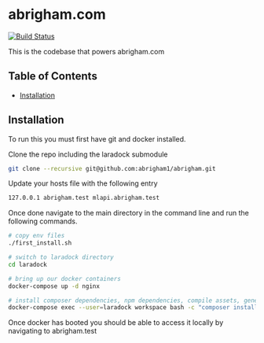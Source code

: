 # abrigham.com
[![Build Status](https://travis-ci.org/abrigham1/abrigham.svg?branch=master)](https://travis-ci.org/abrigham1/abrigham)

This is the codebase that powers abrigham.com

## Table of Contents
* [Installation](#installation)

## Installation
To run this you must first have git and docker installed.

Clone the repo including the laradock submodule
```bash
git clone --recursive git@github.com:abrigham1/abrigham.git
```

Update your hosts file with the following entry
```bash
127.0.0.1 abrigham.test mlapi.abrigham.test
```

Once done navigate to the main directory in the command line and run the following commands.
```bash
# copy env files
./first_install.sh

# switch to laradock directory
cd laradock

# bring up our docker containers
docker-compose up -d nginx

# install composer dependencies, npm dependencies, compile assets, generate encryption key
docker-compose exec --user=laradock workspace bash -c "composer install -n && npm install && npm run dev && php artisan key:generate --ansi"
```

Once docker has booted you should be able to access it locally by navigating to abrigham.test